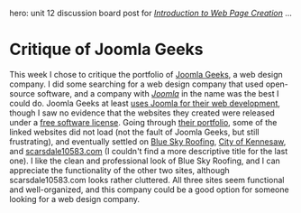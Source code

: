 hero: unit 12 discussion board post for <em><a href="../MCC-COMW100">Introduction to Web Page Creation</a></em>
...

# Critique of Joomla Geeks

This week I chose to critique the portfolio of [Joomla Geeks](https://www.joomlageeks.com/), a web design company. I did some searching for a web design company that used open-source software, and a company with *[Joomla](https://www.joomla.org/)* in the name was the best I could do. Joomla Geeks at least [uses Joomla for their web development](https://www.joomlageeks.com/services/web-development/), though I saw no evidence that the websites they created were released under a [free software license](https://en.wikipedia.org/wiki/Free_software_license). Going through [their portfolio](https://www.joomlageeks.com/portfolio/), some of the linked websites did not load (not the fault of Joomla Geeks, but still frustrating), and eventually settled on [Blue Sky Roofing](http://www.blueskyroofinginc.com/), [City of Kennesaw](https://www.kennesaw-ga.gov/), and [scarsdale10583.com](http://scarsdale10583.com/) (I couldn't find a more descriptive title for the last one). I like the clean and professional look of Blue Sky Roofing, and I can appreciate the functionality of the other two sites, although scarsdale10583.com looks rather cluttered. All three sites seem functional and well-organized, and this company could be a good option for someone looking for a web design company.
